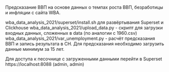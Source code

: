 Предсказание ВВП на основе данных о темпах роста ВВП, безработицы и инфляции с сайта WBA.

wba_data_analysis_2021/superset/install.sh для развёртывания Superset и Clickhouse
wba_data_analysis_2021/upload_data.py - скрипт для загрузки входных данных, сложенных в data (по аналогии с 1960.csv)
wba_data_analysis_2021/var_unemployment.py - расчёт предсказания ВВП и запись результата в CH. Для предсказания необходимо загрузить данные минимум за 15 лет. 

Для доступа к песочнице с загруженными данными перейти в Superset https://localhost:8088 (admin, admin)
